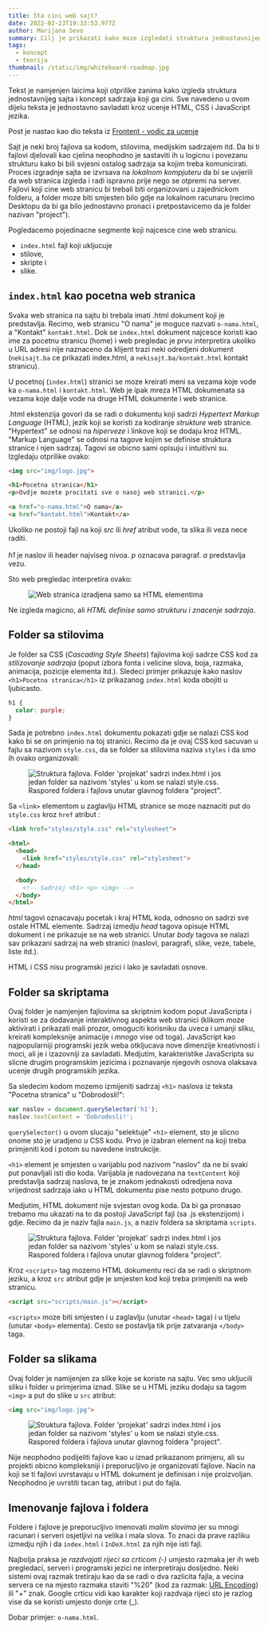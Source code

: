 ```yaml
---
title: Sta cini web sajt?
date: 2022-02-23T19:33:53.977Z
author: Marijana Sevo
summary: Cilj je prikazati kako moze izgledati struktura jednostavnijeg sajta i koncept sadrzaja koji ga cini (HTML, CSS, JS, slike, organizacija foldera i imenovanje fajlova).
tags:
  - koncept
  - teorija
thumbnail: /static/img/whiteboard-roadmap.jpg
---
```


Tekst je namjenjen laicima koji otprilike zanima kako izgleda struktura jednostavnijeg sajta i koncept sadrzaja koji ga cini. Sve navedeno u ovom dijelu teksta je jednostavno savladati kroz ucenje HTML, CSS i JavaScript jezika.

<p class="tip right-tip" style="--span-row: 2;">Post je nastao kao dio teksta iz <a target="_blank" href="/posts/frontend-vodic-za-ucenje/">Frontent - vodic za ucenje</a></p>

Sajt je neki broj fajlova sa kodom, stilovima, medijskim sadrzajem itd. Da bi ti fajlovi djelovali kao cjelina neophodno je sastaviti ih u logicnu i povezanu strukturu kako bi bili svjesni ostalog sadrzaja sa kojim treba komunicirati. Proces izgradnje sajta se izvrsava na <i>lokalnom kompjuteru</i> da bi se uvjerili da web stranica izgleda i radi ispravno prije nego se otpremi na server.
Fajlovi koji cine web stranicu bi trebali biti organizovani u zajednickom folderu, a folder moze biti smjesten bilo gdje na lokalnom racunaru (recimo Desktopu da bi ga bilo jednostavno pronaci i pretpostavicemo da je folder nazivan "project").

Pogledacemo pojedinacne segmente koji najcesce cine web stranicu.  

+ <span>`index.html` fajl koji ukljucuje</span> 
+ stilove,
+ skripte i
+ slike.

## `index.html` kao pocetna web stranica

Svaka web stranica na sajtu bi trebala imati .html dokument koji je predstavlja. Recimo, web stranicu "O nama" je moguce nazvati `o-nama.html`, a "Kontakt" `kontakt.html`. Dok se `index.html` dokument najcesce koristi kao ime za pocetnu stranicu (home) i web pregledac je prvu interpretira ukoliko u URL adresi nije naznaceno da klijent trazi neki odredjeni dokument (`nekisajt.ba` ce prikazati index.html, a `nekisajt.ba/kontakt.html` kontakt stranicu).

U pocetnoj (`index.html`) stranici se moze kreirati meni sa vezama koje vode ka `o-nama.html` i `kontakt.html`. Web je ipak mreza HTML dokumenata sa vezama koje dalje vode na druge HTML dokumente i web stranice.

.html ekstenzija govori da se radi o dokumentu koji sadrzi <i>Hypertext Markup Language</i> (HTML), jezik koji se koristi za kodiranje <i>strukture</i> web stranice. "Hypertext" se odnosi na <i>hiperveze</i> i linkove koji se dodaju kroz HTML. "Markup Language" se odnosi na tagove kojim se definise struktura stranice i njen sadrzaj. Tagovi se obicno sami opisuju i intuitivni su. Izgledaju otprilike ovako:

```html
<img src="img/logo.jpg">

<h1>Pocetna stranica</h1>
<p>Ovdje mozete procitati sve o nasoj web stranici.</p>

<a href="o-nama.html">O nama</a>
<a href="kontakt.html">Kontakt</a>
```

<p class="tip right-tip" style="--span-row: 2;">
  Ukoliko ne postoji fajl na koji <i>src</i> ili <i>href</i> atribut vode, ta slika ili veza nece raditi.<br><br>
  <i>h1</i> je naslov ili header najviseg nivoa. <i>p</i> oznacava paragraf. <i>a</i> predstavlja vezu.
</p> 

Sto web pregledac interpretira ovako:

<figure style="max-width: 400px;">
<img src="/static/img/html-osnove.jpg" alt="Web stranica izradjena samo sa HTML elementima">  
 <!-- <figcaption>Web stranica izradjena samo sa HTML elementima.</figcaption> -->
</figure>

<p class="tip right-tip" style="--span-row: 2;">Ne izgleda magicno, ali <i>HTML definise samo strukturu i znacenje sadrzaja</i>.</p>

## Folder sa stilovima

Je folder sa CSS (<i>Cascading Style Sheets</i>) fajlovima koji sadrze CSS kod za <i>stilizovanje sadrzaja</i> (poput izbora fonta i velicine slova, boja, razmaka, animacija, pozicije elementa itd.). Sledeci primjer prikazuje kako naslov `<h1>Pocetna stranica</h1>` iz prikazanog `index.html` koda obojiti u ljubicasto. 

```css
h1 {
  color: purple;
}
```

Sada je potrebno `index.html` dokumentu pokazati gdje se nalazi CSS kod kako bi se on primjenio na toj stranici. Recimo da je ovaj CSS kod sacuvan u fajlu sa nazivom `style.css`, da se folder sa stilovima naziva `styles` i da smo ih ovako organizovali:

<figure style="max-width: 400px;">
  <img src="/static/img/struktura-1.png" alt="Struktura fajlova. Folder 'projekat' sadrzi index.html i jos jedan folder sa nazivom 'styles' u kom se nalazi style.css."> 
 <figcaption>Raspored foldera i fajlova unutar glavnog foldera "project".</figcaption>
</figure>

Sa `<link>` elementom u zaglavlju HTML stranice se moze naznaciti put do `style.css` kroz `href` atribut :

```html
<link href="styles/style.css" rel="stylesheet">
```

```html
<html>
  <head>
    <link href="styles/style.css" rel="stylesheet">
  </head>

  <body>
    <!-- Sadrzaj <h1> <p> <img> -->
  </body>
</html>
```

<p class="tip right-tip" style="--span-row: 2;">
  <i>html</i> tagovi oznacavaju pocetak i kraj HTML koda, odnosno on sadrzi sve ostale HTML elemente.
  Sadrzaj izmedju <i>head</i> tagova opisuje HTML dokument i ne prikazuje se na web stranici.
  Unutar <i>body</i> tagova se nalazi sav prikazani sadrzaj na web stranici (naslovi, paragrafi, slike, veze, tabele, liste itd.).
</p> 

HTML i CSS nisu programski jezici i lako je savladati osnove.

## Folder sa skriptama

Ovaj folder je namjenjen fajlovima sa skriptnim kodom poput JavaScripta i koristi se za dodavanje interaktivnog aspekta web stranici (klikom moze aktivirati i prikazati mali prozor, omoguciti korisniku da uveca i umanji sliku, kreirati kompleksnije animacije i <em>mnogo</em> vise od toga). JavaScript kao najpopularniji programski jezik weba otkljucava nove dimenzije kreativnosti i moci, ali je i izazovniji za savladati. Medjutim, karakteristike JavaScripta su slicne drugim programskim jezicima i poznavanje njegovih osnova olaksava ucenje drugih programskih jezika.

Sa sledecim kodom mozemo izmijeniti sadrzaj `<h1>` naslova iz teksta "Pocetna stranica" u "Dobrodosli!": 

```js
var naslov = document.querySelector('h1');
naslov.textContent = 'Dobrodosli!';
```

`querySelector()` u ovom slucaju "selektuje" `<h1>` element, sto je slicno onome sto je uradjeno u CSS kodu. Prvo je izabran element na koji treba primjeniti kod i potom su navedene instrukcije. 

`<h1>` element je smjesten u varijablu pod nazivom "naslov" da ne bi svaki put ponavljali isti dio koda. Varijabla je nadovezana na `textContent` koji predstavlja sadrzaj naslova, te je znakom jednakosti odredjena nova vrijednost sadrzaja iako u HTML dokumentu pise nesto potpuno drugo.

Medjutim, HTML dokument nije svjestan ovog koda. Da bi ga pronasao trebamo mu ukazati na to da postoji JavaScript fajl (sa .js ekstenzijom) i gdje. Recimo da je naziv fajla `main.js`, a naziv foldera sa skriptama `scripts`. 

<figure style="max-width: 400px;">
  <img src="/static/img/struktura-2.png" alt="Struktura fajlova. Folder 'projekat' sadrzi index.html i jos jedan folder sa nazivom 'styles' u kom se nalazi style.css."> 
 <figcaption>Raspored foldera i fajlova unutar glavnog foldera "project".</figcaption>
</figure>

Kroz `<scripts>` tag mozemo HTML dokumentu reci da se radi o skriptnom jeziku, a kroz `src` atribut gdje je smjesten kod koji treba primjeniti na web stranicu. 

```html
<script src="scripts/main.js"></script>
```
`<scripts>` moze biti smjesten i u zaglavlju (unutar `<head>` taga) i u tijelu (unutar `<body>` elementa). Cesto se postavlja tik prije zatvaranja `</body>` taga.

## Folder sa slikama

Ovaj folder je namijenjen za slike koje se koriste na sajtu. Vec smo ukljucili sliku i folder u primjerima iznad. Slike se u HTML jeziku dodaju sa tagom `<img>` a put do slike u `src` atribut:

```html
<img src="img/logo.jpg">
```

<figure style="max-width: 400px;">
  <img src="/static/img/struktura-3.png" alt="Struktura fajlova. Folder 'projekat' sadrzi index.html i jos jedan folder sa nazivom 'styles' u kom se nalazi style.css."> 
 <figcaption>Raspored foldera i fajlova unutar glavnog foldera "project".</figcaption>
</figure>

Nije neophodno podijeliti fajlove kao u iznad prikazanom primjeru, ali su projekti obicno kompleksniji i preporucljivo je organizovati fajlove. Nacin na koji se ti fajlovi uvrstavaju u HTML dokument je definisan i nije proizvoljan. Neophodno je uvrstiti tacan tag, atribut i put do fajla. 

## Imenovanje fajlova i foldera

Foldere i fajlove je preporucljivo imenovati <i>malim slovima</i> jer su mnogi racunari i serveri osjetljivi na velika i mala slova. To znaci da prave razliku izmedju njih i da `index.html` i `InDeX.html` za njih nije isti fajl.

Najbolja praksa je <i>razdvajati rijeci sa crticom (-)</i> umjesto razmaka jer ih web pregledaci, serveri i programski jezici ne interpretiraju dosljedno. Neki sistemi ovaj razmak tretiraju kao da se radi o dva razlicita fajla, a vecina servera ce na mjesto razmaka staviti "%20" (kod za razmak: <a target="_blank" href="https://www.w3schools.com/tags/ref_urlencode.asp">URL Encoding</a>) ili "+" znak. Google crticu vidi kao karakter koji razdvaja rijeci sto je razlog vise da se koristi umjesto donje crte (_).

Dobar primjer: `o-nama.html`.

<!-- ## Dodatni izvori -->
